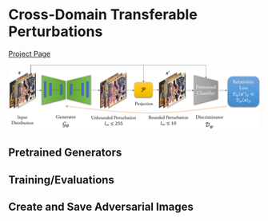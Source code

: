 # Cross-Domain Transferable Perturbations 
[Project Page](https://muzammal-naseer.github.io/Cross-domain-perturbations/)

![Learning Algo](/assets/cross_distribution.png)

## Pretrained Generators


## Training/Evaluations


## Create and Save Adversarial Images

